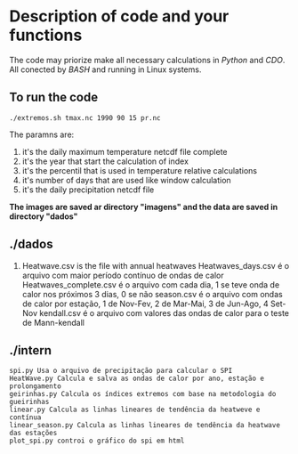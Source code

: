 # Description of code and your functions

The code may priorize make all necessary calculations in *Python* and *CDO*.
All conected by *BASH* and running in Linux systems. 

## To run the code

	./extremos.sh tmax.nc 1990 90 15 pr.nc

The paramns are:

1) it's the daily maximum temperature netcdf file complete
2) it's the year that start the calculation of index
3) it's the percentil that is used in temperature relative calculations
4) it's number of days that are used like window calculation
5) it's the daily precipitation netcdf file 

**The images are saved ar directory "imagens" and the data are saved in directory "dados"**

## ./dados
1. Heatwave.csv is the file with annual heatwaves
	Heatwaves_days.csv é o arquivo com maior período contínuo de ondas de calor 
	Heatwaves_complete.csv é o arquivo com cada dia, 1 se teve onda de calor nos próximos 3 dias, 0 se não
	season.csv é o arquivo com ondas de calor por estação, 1 de Nov-Fev, 2 de Mar-Mai, 3 de Jun-Ago, 4 Set-Nov
	kendall.csv é o arquivo com valores das ondas de calor para o teste de Mann-kendall


## ./intern
	spi.py Usa o arquivo de precipitação para calcular o SPI
	HeatWave.py Calcula e salva as ondas de calor por ano, estação e prolongamento
	geirinhas.py Calcula os índices extremos com base na metodologia do gueirinhas
	linear.py Calcula as linhas lineares de tendência da heatweve e contínua
	linear_season.py Calcula as linhas lineares de tendência da heatwave das estações
	plot_spi.py controi o gráfico do spi em html 

